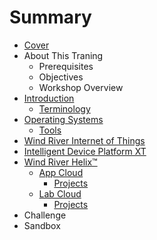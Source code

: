 # Summary

* [Cover](README.md)
* About This Traning
   * Prerequisites
   * Objectives
   * Workshop Overview
* [Introduction](documentation/Introduction.md)
   * [Terminology](documentation/Terminology.md)
* [Operating Systems](documentation/OperatingSystems.md)
   * [Tools](Tools.md)
* [Wind River Internet of Things](documentation/InternetOfThings.md)
* [Intelligent Device Platform XT](documentation/IntelligentDevicePlatformXT.md)
* [Wind River Helix™](documentation/WindRiverHelix/WindRiverHelix.md)
   * [App Cloud](documentation/WindRiverHelix/WindRiverHelixAppCloud.md)
       * [Projects](documentation/WindRiverHelix/WindRiverAppCloudProjects.md)
   * [Lab Cloud](documentation/WindRiverHelix/WindRiverHelixLabCloud.md)
       * [Projects](documentation/WindRiverHelix/WindRiverLabCloudProjects.md)
* Challenge
* Sandbox

